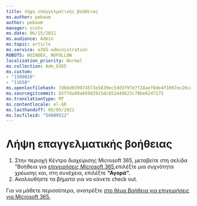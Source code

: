 ```yaml
---
title: Λήψη επαγγελματικής βοήθειας
ms.author: pebaum
author: pebaum
manager: scotv
ms.date: 06/15/2021
ms.audience: Admin
ms.topic: article
ms.service: o365-administration
ROBOTS: NOINDEX, NOFOLLOW
localization_priority: Normal
ms.collection: Adm_O365
ms.custom:
- "1500026"
- "11658"
ms.openlocfilehash: 7d66d659974573e5839ec5dd3f97e7f28aef6de4f1097ec26cd3df9b00495de5
ms.sourcegitcommit: b5f7da89a650d2915dc652449623c78be6247175
ms.translationtype: MT
ms.contentlocale: el-GR
ms.lasthandoff: 08/05/2021
ms.locfileid: "54089512"
---
```

# <a name="get-business-assist"></a>Λήψη επαγγελματικής βοήθειας

1. Στην περιοχή Κέντρο διαχείρισης Microsoft 365, μεταβείτε στη σελίδα "Βοήθεια για [επιχειρήσεις Microsoft 365,](https://go.microsoft.com/fwlink/p/?linkid=2158423)επιλέξτε μια συχνότητα χρέωσης και, στη συνέχεια, επιλέξτε **"Αγορά".**
2. Ακολουθήστε τα βήματα για να κάνετε check out.

Για να μάθετε περισσότερα, ανατρέξτε [στο θέμα Βοήθεια για επιχειρήσεις για Microsoft 365.](/microsoft-365/admin/misc/business-assist)